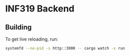 # INF319 Backend

## Building

To get live reloading, run:

```sh
systemfd --no-pid -s http::3000 -- cargo watch -x run
```
